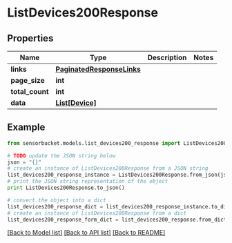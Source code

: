 # ListDevices200Response


## Properties
Name | Type | Description | Notes
------------ | ------------- | ------------- | -------------
**links** | [**PaginatedResponseLinks**](PaginatedResponseLinks.md) |  | 
**page_size** | **int** |  | 
**total_count** | **int** |  | 
**data** | [**List[Device]**](Device.md) |  | 

## Example

```python
from sensorbucket.models.list_devices200_response import ListDevices200Response

# TODO update the JSON string below
json = "{}"
# create an instance of ListDevices200Response from a JSON string
list_devices200_response_instance = ListDevices200Response.from_json(json)
# print the JSON string representation of the object
print ListDevices200Response.to_json()

# convert the object into a dict
list_devices200_response_dict = list_devices200_response_instance.to_dict()
# create an instance of ListDevices200Response from a dict
list_devices200_response_form_dict = list_devices200_response.from_dict(list_devices200_response_dict)
```
[[Back to Model list]](../README.md#documentation-for-models) [[Back to API list]](../README.md#documentation-for-api-endpoints) [[Back to README]](../README.md)


